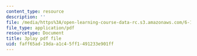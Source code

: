 ```yaml
---
content_type: resource
description: ''
file: /media/https%3A/open-learning-course-data-rc.s3.amazonaws.com/6-172-performance-engineering-of-software-systems-fall-2018/faff65ad19daa1c45ff1491233e901ff_LvX3g45ynu8.pdf
file_type: application/pdf
resourcetype: Document
title: 3play pdf file
uid: faff65ad-19da-a1c4-5ff1-491233e901ff
---
```

